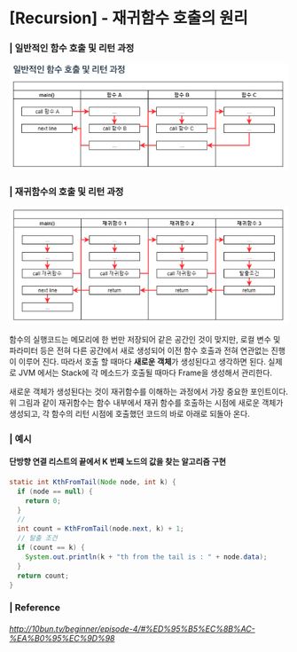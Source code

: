 # [Recursion] -  재귀함수 호출의 원리

###  | 일반적인 함수 호출 및 리턴 과정 

![image-20210322082726103](./images/recursive0_image1.png)

### | 재귀함수의 호출 및 리턴 과정

![image-20210322082758710](./images/recursive0_image2.png)

함수의 실행코드는 메모리에 한 번만 저장되어 같은 공간인 것이 맞지만, 로컬 변수 및 파라미터 등은 전혀 다른 공간에서 새로 생성되어 이전 함수 호출과 전혀 연관없는 진행이 이루어 진다. 따라서 호출 할 때마다 **새로운 객체**가 생성된다고 생각하면 된다. 실제로 JVM 에서는 Stack에 각 메소드가 호출될 때마다 Frame을 생성해서 관리한다. 

새로운 객체가 생성된다는 것이 재귀함수를 이해하는 과정에서 가장 중요한 포인트이다. 위 그림과 같이 재귀함수는 함수 내부에서 재귀 함수를 호출하는 시점에 새로운 객체가 생성되고, 각 함수의 리턴 시점에 호출했던 코드의 바로 아래로 되돌아 온다. 

### | 예시 

#### 단방향 연결 리스트의 끝에서 K 번째 노드의 값을 찾는 알고리즘 구현

```java
static int KthFromTail(Node node, int k) {
  if (node == null) {
    return 0; 
  }
  // 
  int count = KthFromTail(node.next, k) + 1; 
  // 탈출 조건
  if (count == k) {
    System.out.println(k + "th from the tail is : " + node.data);
  }
  return count; 
}
```



### | Reference 

###### http://10bun.tv/beginner/episode-4/#%ED%95%B5%EC%8B%AC-%EA%B0%95%EC%9D%98